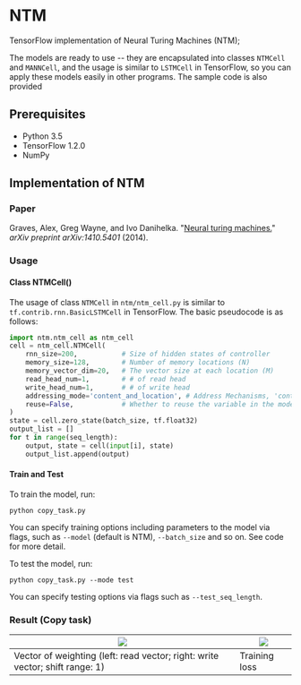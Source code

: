 # NTM
TensorFlow implementation of Neural Turing Machines (NTM); 

The models are ready to use -- they are encapsulated into classes `NTMCell` and `MANNCell`, and the usage is similar to `LSTMCell` in TensorFlow, so you can apply these models easily in other programs. The sample code is also provided

## Prerequisites

* Python 3.5
* TensorFlow 1.2.0
* NumPy

## Implementation of NTM

### Paper

Graves, Alex, Greg Wayne, and Ivo Danihelka. "[Neural turing machines.](https://arxiv.org/abs/1410.5401)" _arXiv preprint arXiv:1410.5401_ (2014).

### Usage

#### Class NTMCell()

The usage of class `NTMCell` in `ntm/ntm_cell.py` is similar to `tf.contrib.rnn.BasicLSTMCell` in TensorFlow. The basic pseudocode is as follows:

```python
import ntm.ntm_cell as ntm_cell
cell = ntm_cell.NTMCell(
    rnn_size=200,           # Size of hidden states of controller 
    memory_size=128,        # Number of memory locations (N)
    memory_vector_dim=20,   # The vector size at each location (M)
    read_head_num=1,        # # of read head
    write_head_num=1,       # # of write head
    addressing_mode='content_and_location', # Address Mechanisms, 'content_and_location' or 'content'
    reuse=False,            # Whether to reuse the variable in the model (if the length of sequence is not fixed, you might need to build more than one model using the same variable, and this will be useful)
)
state = cell.zero_state(batch_size, tf.float32)
output_list = []
for t in range(seq_length):
    output, state = cell(input[i], state)
    output_list.append(output)
```

#### Train and Test

To train the model, run:

```
python copy_task.py
```
You can specify training options including parameters to the model via flags, such as `--model` (default is NTM), `--batch_size` and so on. See code for more detail.

To test the model, run:

```
python copy_task.py --mode test
```

You can specify testing options via flags such as `--test_seq_length`.

### Result (Copy task)

![](images/copy_task_head.png) | ![](images/copy_task_loss.png)
---|---
Vector of weighting (left: read vector; right: write vector; shift range: 1) | Training loss
